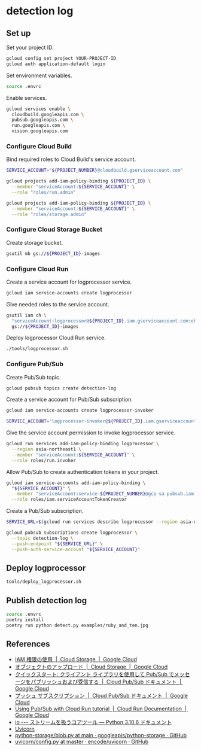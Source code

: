 # detection log

## Set up

Set your project ID.

```sh
gcloud config set project YOUR-PROJECT-ID
gcloud auth application-default login
```

Set environment variables.

```sh
source .envrc
```

Enable services.

```sh
gcloud services enable \
  cloudbuild.googleapis.com \
  pubsub.googleapis.com \
  run.googleapis.com \
  vision.googleapis.com
```

### Configure Cloud Build

Bind required roles to Cloud Build's service account.

```sh
SERVICE_ACCOUNT="${PROJECT_NUMBER}@cloudbuild.gserviceaccount.com"

gcloud projects add-iam-policy-binding ${PROJECT_ID} \
  --member "serviceAccount:${SERVICE_ACCOUNT}" \
  --role "roles/run.admin"

gcloud projects add-iam-policy-binding ${PROJECT_ID} \
  --member "serviceAccount:${SERVICE_ACCOUNT}" \
  --role "roles/storage.admin"
```

### Configure Cloud Storage Bucket

Create storage bucket.

```sh
gsutil mb gs://${PROJECT_ID}-images
```

### Configure Cloud Run

Create a service account for logprocessor service.

```sh
gcloud iam service-accounts create logprocessor
```

Give needed roles to the service account.

```sh
gsutil iam ch \
  "serviceAccount:logprocessor@${PROJECT_ID}.iam.gserviceaccount.com:objectCreator" \
  gs://${PROJECT_ID}-images
```

Deploy logprocessor Cloud Run service.

```sh
./tools/logprocessor.sh
```

### Configure Pub/Sub

Create Pub/Sub topic.

```sh
gcloud pubsub topics create detection-log
```

Create a service account for Pub/Sub subscription.

```sh
gcloud iam service-accounts create logprocessor-invoker

SERVICE_ACCOUNT="logprocessor-invoker@${PROJECT_ID}.iam.gserviceaccount.com"
```

Give the service account permission to invoke logprocessor service.

```sh
gcloud run services add-iam-policy-binding logprocessor \
  --region asia-northeast1 \
  --member "serviceAccount:${SERVICE_ACCOUNT}" \
  --role roles/run.invoker
```

Allow Pub/Sub to create authentication tokens in your project.

```sh
gcloud iam service-accounts add-iam-policy-binding \
  "${SERVICE_ACCOUNT}" \
  --member "serviceAccount:service-${PROJECT_NUMBER}@gcp-sa-pubsub.iam.gserviceaccount.com" \
  --role roles/iam.serviceAccountTokenCreator
```

Create a Pub/Sub subscription.

```sh
SERVICE_URL=$(gcloud run services describe logprocessor --region asia-northeast1 --format "value(status.address.url)")

gcloud pubsub subscriptions create logprocessor \
  --topic detection-log \
  --push-endpoint "${SERVICE_URL}" \
  --push-auth-service-account "${SERVICE_ACCOUNT}"
```

## Deploy logprocessor

```sh
tools/deploy_logprocessor.sh
```

## Publish detection log

```sh
source .envrc
poetry install
poetry run python detect.py examples/ruby_and_ten.jpg
```

## References

* [IAM 権限の使用  |  Cloud Storage  |  Google Cloud](https://cloud.google.com/storage/docs/access-control/using-iam-permissions?hl=ja)
* [オブジェクトのアップロード  |  Cloud Storage  |  Google Cloud](https://cloud.google.com/storage/docs/uploading-objects?hl=ja)
* [クイックスタート: クライアント ライブラリを使用して Pub/Sub でメッセージをパブリッシュおよび受信する  |  Cloud Pub/Sub ドキュメント  |  Google Cloud](https://cloud.google.com/pubsub/docs/publish-receive-messages-client-library?hl=ja#python)
* [プッシュ サブスクリプション  |  Cloud Pub/Sub ドキュメント  |  Google Cloud](https://cloud.google.com/pubsub/docs/push?hl=ja#receive_push)
* [Using Pub/Sub with Cloud Run tutorial  |  Cloud Run Documentation  |  Google Cloud](https://cloud.google.com/run/docs/tutorials/pubsub#run_pubsub_handler-python)
* [io --- ストリームを扱うコアツール — Python 3.10.6 ドキュメント](https://docs.python.org/ja/3/library/io.html#binary-i-o)
* [Uvicorn](https://www.uvicorn.org/)
* [python-storage/blob.py at main · googleapis/python-storage · GitHub](https://github.com/googleapis/python-storage/blob/97b4a962d3f64d8a34af5bfa494e700503f450c5/google/cloud/storage/blob.py#L2724-L2854)
* [uvicorn/config.py at master · encode/uvicorn · GitHub](https://github.com/encode/uvicorn/blob/a94781dcd122b9727b85f86fcc60318eed72d223/uvicorn/config.py#L208)
